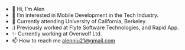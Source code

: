 - 👋 Hi, I’m Alen
- 👀 I’m interested in Mobile Development in the Tech Industry.
- 💞️ Currently attending University of California, Berkeley.
- :) Previously worked at Flyte Software Technologies, and Rapid App.
- ✨ Currently working at Overwolf Ltd.
- 📫 How to reach me alenniu21@gmail.com

<!---
alenniu/alenniu is a ✨ special ✨ repository because its `README.md` (this file) appears on your GitHub profile.
You can click the Preview link to take a look at your changes.
--->


<!-- ![Top Langs](https://github-readme-stats.vercel.app/api/top-langs/?username=alenniu&theme=tokyonight) -->
